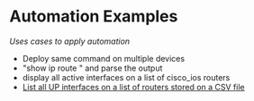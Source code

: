 # Automation Examples

*Uses cases to apply automation*

- Deploy same command on multiple devices
- "show ip route " and parse the output
- display all active interfaces on a list of cisco_ios routers
- [List all UP interfaces on a list of routers stored on a CSV file](https://github.com/markillob/NetworkAutomation/blob/master/snippets/interfaces_up.py)
